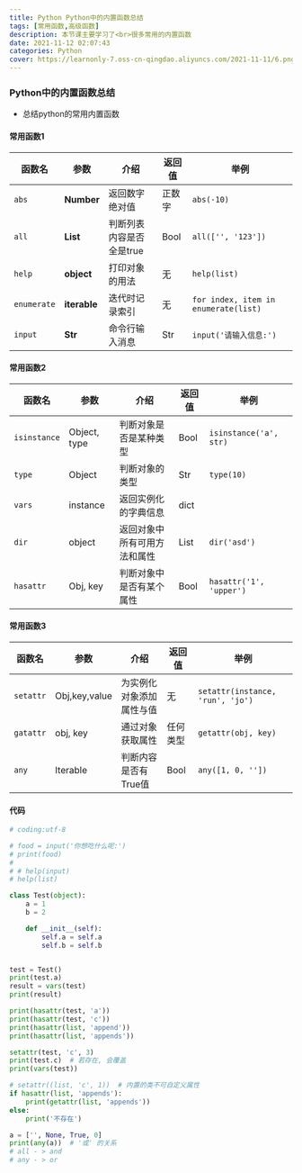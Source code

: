```yaml
---
title: Python Python中的内置函数总结
tags: [常用函数,高级函数]
description: 本节课主要学习了<br>很多常用的内置函数
date: 2021-11-12 02:07:43
categories: Python
cover: https://learnonly-7.oss-cn-qingdao.aliyuncs.com/2021-11-11/6.png
---
```


### Python中的内置函数总结

- 总结python的常用内置函数

#### 常用函数1

| 函数名      | 参数         | 介绍                     | 返回值 | 举例                                 |
| ----------- | ------------ | ------------------------ | ------ | ------------------------------------ |
| `abs`       | **Number**   | 返回数字绝对值           | 正数字 | `abs(-10)`                           |
| `all`       | **List**     | 判断列表内容是否全是true | Bool   | `all(['', '123'])`                   |
| `help`      | **object**   | 打印对象的用法           | 无     | `help(list)`                         |
| `enumerate` | **iterable** | 迭代时记录索引           | 无     | `for index, item in enumerate(list)` |
| `input`     | **Str**      | 命令行输入消息           | Str    | `input('请输入信息:')`               |

#### 常用函数2

| 函数名       | 参数         | 介绍                         | 返回值 | 举例                    |
| ------------ | ------------ | ---------------------------- | ------ | ----------------------- |
| `isinstance` | Object, type | 判断对象是否是某种类型       | Bool   | `isinstance('a', str)`  |
| `type`       | Object       | 判断对象的类型               | Str    | `type(10)`              |
| `vars`       | instance     | 返回实例化的字典信息         | dict   |                         |
| `dir`        | object       | 返回对象中所有可用方法和属性 | List   | `dir('asd')`            |
| `hasattr`    | Obj, key     | 判断对象中是否有某个属性     | Bool   | `hasattr('1', 'upper')` |

#### 常用函数3

| 函数名    | 参数          | 介绍                     | 返回值   | 举例                             |
| --------- | ------------- | ------------------------ | -------- | -------------------------------- |
| `setattr` | Obj,key,value | 为实例化对象添加属性与值 | 无       | `setattr(instance, 'run', 'jo')` |
| `gatattr` | obj, key      | 通过对象获取属性         | 任何类型 | `getattr(obj, key)`              |
| `any`     | Iterable      | 判断内容是否有True值     | Bool     | `any([1, 0, ''])`                |

#### 代码

```python
# coding:utf-8

# food = input('你想吃什么呢:')
# print(food)
#
# # help(input)
# help(list)

class Test(object):
    a = 1
    b = 2

    def __init__(self):
        self.a = self.a
        self.b = self.b


test = Test()
print(test.a)
result = vars(test)
print(result)

print(hasattr(test, 'a'))
print(hasattr(test, 'c'))
print(hasattr(list, 'append'))
print(hasattr(list, 'appends'))

setattr(test, 'c', 3)
print(test.c)  # 若存在, 会覆盖
print(vars(test))

# setattr((list, 'c', 1))  # 内置的类不可自定义属性
if hasattr(list, 'appends'):
    print(getattr(list, 'appends'))
else:
    print('不存在')

a = ['', None, True, 0]
print(any(a))  # '或' 的关系
# all - > and
# any - > or
```

